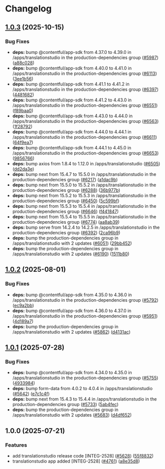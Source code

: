 # Changelog

## [1.0.3](https://github.com/contentful/marketplace-partner-apps/compare/translationstudio-v1.0.2...translationstudio-v1.0.3) (2025-10-15)


### Bug Fixes

* **deps:** bump @contentful/app-sdk from 4.37.0 to 4.39.0 in /apps/translationstudio in the production-dependencies group ([#5987](https://github.com/contentful/marketplace-partner-apps/issues/5987)) ([a88c028](https://github.com/contentful/marketplace-partner-apps/commit/a88c0284f38960690d76571b56eb6ba6ddf88a03))
* **deps:** bump @contentful/app-sdk from 4.40.0 to 4.41.0 in /apps/translationstudio in the production-dependencies group ([#6113](https://github.com/contentful/marketplace-partner-apps/issues/6113)) ([3ee1b56](https://github.com/contentful/marketplace-partner-apps/commit/3ee1b56bd91cc8a6fcce5f8c0f70f47b5f076623))
* **deps:** bump @contentful/app-sdk from 4.41.1 to 4.41.2 in /apps/translationstudio in the production-dependencies group ([#6397](https://github.com/contentful/marketplace-partner-apps/issues/6397)) ([4481682](https://github.com/contentful/marketplace-partner-apps/commit/44816826cd0924889a74147962238065a741207b))
* **deps:** bump @contentful/app-sdk from 4.41.2 to 4.43.0 in /apps/translationstudio in the production-dependencies group ([#6551](https://github.com/contentful/marketplace-partner-apps/issues/6551)) ([f89baa0](https://github.com/contentful/marketplace-partner-apps/commit/f89baa0212c48da6815290fc07951a39cd813bfd))
* **deps:** bump @contentful/app-sdk from 4.43.0 to 4.44.0 in /apps/translationstudio in the production-dependencies group ([#6563](https://github.com/contentful/marketplace-partner-apps/issues/6563)) ([1f28792](https://github.com/contentful/marketplace-partner-apps/commit/1f2879294c39f26eee6ca717774031814be0e037))
* **deps:** bump @contentful/app-sdk from 4.44.0 to 4.44.1 in /apps/translationstudio in the production-dependencies group ([#6611](https://github.com/contentful/marketplace-partner-apps/issues/6611)) ([64f9ea7](https://github.com/contentful/marketplace-partner-apps/commit/64f9ea7e9daa4879a859c76fbf19e396432f9d2a))
* **deps:** bump @contentful/app-sdk from 4.44.1 to 4.45.0 in /apps/translationstudio in the production-dependencies group ([#6653](https://github.com/contentful/marketplace-partner-apps/issues/6653)) ([9856766](https://github.com/contentful/marketplace-partner-apps/commit/98567662c642f234b98969c1b6acbb44b914395b))
* **deps:** bump axios from 1.8.4 to 1.12.0 in /apps/translationstudio ([#6505](https://github.com/contentful/marketplace-partner-apps/issues/6505)) ([dd2da3e](https://github.com/contentful/marketplace-partner-apps/commit/dd2da3ebb4247575c8b51fd616b4689660c16360))
* **deps:** bump next from 15.4.7 to 15.5.0 in /apps/translationstudio in the production-dependencies group ([#6217](https://github.com/contentful/marketplace-partner-apps/issues/6217)) ([a1dac9b](https://github.com/contentful/marketplace-partner-apps/commit/a1dac9ba570e22831465ba811391ba381a6bdfd1))
* **deps:** bump next from 15.5.0 to 15.5.2 in /apps/translationstudio in the production-dependencies group ([#6288](https://github.com/contentful/marketplace-partner-apps/issues/6288)) ([36b977b](https://github.com/contentful/marketplace-partner-apps/commit/36b977b4dc4c45eb48a1f7880932c37a779cefcc))
* **deps:** bump next from 15.5.2 to 15.5.3 in /apps/translationstudio in the production-dependencies group ([#6450](https://github.com/contentful/marketplace-partner-apps/issues/6450)) ([5c599bf](https://github.com/contentful/marketplace-partner-apps/commit/5c599bf5ee225c9c5176a49bc9bf45246d04d877))
* **deps:** bump next from 15.5.3 to 15.5.4 in /apps/translationstudio in the production-dependencies group ([#6646](https://github.com/contentful/marketplace-partner-apps/issues/6646)) ([f441847](https://github.com/contentful/marketplace-partner-apps/commit/f441847bd460aff8337e4e96ccf346b33d745c5b))
* **deps:** bump next from 15.5.4 to 15.5.5 in /apps/translationstudio in the production-dependencies group ([#6774](https://github.com/contentful/marketplace-partner-apps/issues/6774)) ([aa8ab39](https://github.com/contentful/marketplace-partner-apps/commit/aa8ab397174b4b618d0a5acd48e472ce4b5f3038))
* **deps:** bump serve from 14.2.4 to 14.2.5 in /apps/translationstudio in the production-dependencies group ([#6392](https://github.com/contentful/marketplace-partner-apps/issues/6392)) ([2ca96b9](https://github.com/contentful/marketplace-partner-apps/commit/2ca96b9dcfe38d8839e40a76afb8b3cd529c0244))
* **deps:** bump the production-dependencies group in /apps/translationstudio with 2 updates ([#6051](https://github.com/contentful/marketplace-partner-apps/issues/6051)) ([29bb452](https://github.com/contentful/marketplace-partner-apps/commit/29bb452a471bcf0a71d2c2d18eecf51a75274ee3))
* **deps:** bump the production-dependencies group in /apps/translationstudio with 2 updates ([#6190](https://github.com/contentful/marketplace-partner-apps/issues/6190)) ([1511b80](https://github.com/contentful/marketplace-partner-apps/commit/1511b80fabfed3daabd411d142ca4effd39c9662))

## [1.0.2](https://github.com/contentful/marketplace-partner-apps/compare/translationstudio-v1.0.1...translationstudio-v1.0.2) (2025-08-01)


### Bug Fixes

* **deps:** bump @contentful/app-sdk from 4.35.0 to 4.36.0 in /apps/translationstudio in the production-dependencies group ([#5792](https://github.com/contentful/marketplace-partner-apps/issues/5792)) ([ec9a2bb](https://github.com/contentful/marketplace-partner-apps/commit/ec9a2bbfe25b9f9186c95e4afb03378b60c8d0e1))
* **deps:** bump @contentful/app-sdk from 4.36.0 to 4.37.0 in /apps/translationstudio in the production-dependencies group ([#5951](https://github.com/contentful/marketplace-partner-apps/issues/5951)) ([4d189a7](https://github.com/contentful/marketplace-partner-apps/commit/4d189a7b2128dbfc87054137fe8c07ac7957df9a))
* **deps:** bump the production-dependencies group in /apps/translationstudio with 2 updates ([#5862](https://github.com/contentful/marketplace-partner-apps/issues/5862)) ([d4131ac](https://github.com/contentful/marketplace-partner-apps/commit/d4131aced743a3ee76973a1e65627036877f4a68))

## [1.0.1](https://github.com/contentful/marketplace-partner-apps/compare/translationstudio-v1.0.0...translationstudio-v1.0.1) (2025-07-28)


### Bug Fixes

* **deps:** bump @contentful/app-sdk from 4.34.0 to 4.35.0 in /apps/translationstudio in the production-dependencies group ([#5755](https://github.com/contentful/marketplace-partner-apps/issues/5755)) ([4933984](https://github.com/contentful/marketplace-partner-apps/commit/493398424c856181c628a2752c9797424e8a1495))
* **deps:** bump form-data from 4.0.2 to 4.0.4 in /apps/translationstudio ([#5642](https://github.com/contentful/marketplace-partner-apps/issues/5642)) ([e7c1c4f](https://github.com/contentful/marketplace-partner-apps/commit/e7c1c4f649bd8ae170f8e87159753b567a6f944d))
* **deps:** bump next from 15.4.3 to 15.4.4 in /apps/translationstudio in the production-dependencies group ([#5733](https://github.com/contentful/marketplace-partner-apps/issues/5733)) ([5ab4fec](https://github.com/contentful/marketplace-partner-apps/commit/5ab4fecd6c45b191729891fb473b87fbd795405f))
* **deps:** bump the production-dependencies group in /apps/translationstudio with 2 updates ([#5683](https://github.com/contentful/marketplace-partner-apps/issues/5683)) ([d4df652](https://github.com/contentful/marketplace-partner-apps/commit/d4df652cfaece14a5cd0bea8137dd182b6bbd811))

## 1.0.0 (2025-07-21)


### Features

* add translationstudio release code [INTEG-2528] ([#5628](https://github.com/contentful/marketplace-partner-apps/issues/5628)) ([55f8832](https://github.com/contentful/marketplace-partner-apps/commit/55f8832350cfb4f1e87aa7716927ea9374f24c45))
* translationstudio app added [INTEG-2528] ([#4761](https://github.com/contentful/marketplace-partner-apps/issues/4761)) ([a8e35d8](https://github.com/contentful/marketplace-partner-apps/commit/a8e35d805aaa3d0bbc76a5faf8dfa83aba3f54d9))
